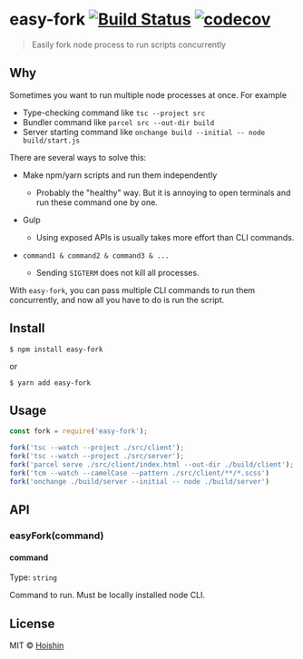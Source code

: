 # easy-fork [![Build Status](https://travis-ci.org/Hoishin/easy-fork.svg?branch=master)](https://travis-ci.org/Hoishin/easy-fork) [![codecov](https://codecov.io/gh/Hoishin/easy-fork/badge.svg?branch=master)](https://codecov.io/gh/Hoishin/easy-fork?branch=master)

> Easily fork node process to run scripts concurrently

## Why

Sometimes you want to run multiple node processes at once. For example

- Type-checking command like `tsc --project src`
- Bundler command like `parcel src --out-dir build`
- Server starting command like `onchange build --initial -- node build/start.js`

There are several ways to solve this:

- Make npm/yarn scripts and run them independently
	- Probably the "healthy" way. But it is annoying to open terminals and run these command one by one.

- Gulp
	- Using exposed APIs is usually takes more effort than CLI commands.

- `command1 & command2 & command3 & ...`
	- Sending `SIGTERM` does not kill all processes.

With `easy-fork`, you can pass multiple CLI commands to run them concurrently, and now all you have to do is run the script.

## Install

```
$ npm install easy-fork
```
or
```
$ yarn add easy-fork
```


## Usage

```js
const fork = require('easy-fork');

fork('tsc --watch --project ./src/client');
fork('tsc --watch --project ./src/server');
fork('parcel serve ./src/client/index.html --out-dir ./build/client');
fork('tcm --watch --camelCase --pattern ./src/client/**/*.scss')
fork('onchange ./build/server --initial -- node ./build/server')
```


## API

### easyFork(command)

#### command

Type: `string`

Command to run. Must be locally installed node CLI.

## License

MIT © [Hoishin](https://github.com/hoishin)

